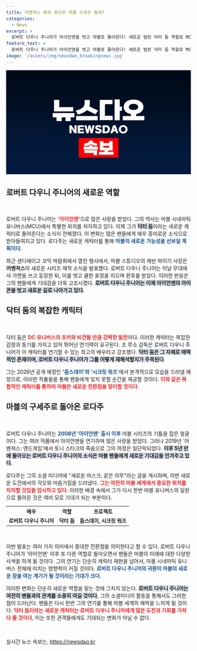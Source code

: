 ```yaml
---
title: 어벤져스 복귀 로다주 마블 구세주 될까?
categories:
  - News
excerpt: >
  로버트 다우니 주니어가 아이언맨을 벗고 마블로 돌아온다! 새로운 빌런 닥터 둠 역할로 MCU에 복귀하며 기대감을 모으고 있다. 과연 그가 마블의 구세주가 될까?
feature_text: >
  로버트 다우니 주니어가 아이언맨을 벗고 마블로 돌아온다! 새로운 빌런 닥터 둠 역할로 MCU에 복귀하며 기대감을 모으고 있다. 과연 그가 마블의 구세주가 될까?
image: '/assets/img/newsdao_breakingnews.jpg'
---
```


<p><img src="/assets/img/newsdao_breakingnews.jpg" alt="flaretime 속보" /></p>

<h2>로버트 다우니 주니어의 새로운 역할</h2>

<p data-ke-size="size16">&nbsp;</p>

<p>로버트 다우니 주니어는 <b><span style="color: #ee2323;">'아이언맨'</span></b>으로 많은 사랑을 받았다. 그의 역사는 마블 시네마틱 유니버스(MCU)에서 특별한 위치를 차지하고 있다. 이제 그가 <b><span style="background-color: #21538527;">닥터 둠</span></b>이라는 새로운 캐릭터로 돌아온다는 소식이 전해졌다. 이 변화는 많은 팬들에게 매우 흥미로운 소식으로 받아들여지고 있다. 로다주는 새로운 캐릭터를 통해 <b><span style="color: #1a5490;">마블의 새로운 가능성을 선보일 계획이다</span></b>.</p>

<p>최근 샌디에이고 코믹 박람회에서 열린 행사에서, 마블 스튜디오의 케빈 파이기 사장은 <b><span style="ee2323;">어벤져스</span></b>의 새로운 시리즈 제작 소식을 발표했다. 로버트 다우니 주니어는 이날 무대에서 가면을 쓰고 등장한 뒤, 이를 벗고 쿨한 표정을 지으며 환호를 받았다. 이러한 반응은 그의 팬들에게 기대감을 더욱 고조시켰다. <b><span style="background-color: #21538527;">로버트 다우니 주니어는 이제 아이언맨의 아이콘을 벗고 새로운 길로 나아가고 있다</span></b>.</p>

<h2>닥터 둠의 복잡한 캐릭터</h2>

<p data-ke-size="size16">&nbsp;</p>

<p>닥터 둠은 <b><span style="color: #ee2323;">DC 유니버스의 조커와 비견될 만큼 강력한 빌런</span></b>이다. 이러한 캐릭터는 복잡한 감정과 동기를 가지고 있어 뛰어난 연기력이 요구된다. 조 루소 감독은 로버트 다우니 주니어가 이 캐릭터를 연기할 수 있는 최고의 배우라고 강조했다. <b><span style="background-color: #21538527;">닥터 둠은 그 자체로 매력적인 존재이며, 로버트 다우니 주니어가 그를 어떻게 재해석할지가 주목된다</span></b>.</p>

<p>그는 2026년 공개 예정인 <b><span style="color: #1a5490;">'둠스데이'와 '시크릿 워즈'</span></b>에서 본격적으로 모습을 드러낼 예정으로, 이러한 작품들을 통해 팬들에게 잊지 못할 순간을 제공할 것이다. <b><span style="color: #ee2323;">이와 같은 복합적인 캐릭터를 통하여 마블은 새로운 전환점을 맞이할 것이다</span></b>.</p>

<h2>마블의 구세주로 돌아온 로다주</h2>

<p data-ke-size="size16">&nbsp;</p>

<p>로버트 다우니 주니어는 <b><span style="color: #1a5490;">2008년 '아이언맨' 출시 이후</span></b> 마블 시리즈의 기틀을 잡은 얼굴이다. 그는 여러 작품에서 아이언맨을 연기하며 많은 사랑을 받았다. 그러나 2019년 '어벤져스: 엔드게임'에서 토니 스타크의 죽음으로 그의 여정은 일단락되었다. <b><span style="background-color: #21538527;">이후 5년 만에 돌아오는 로버트 다우니 주니어의 소식은 마블 팬들에게 새로운 기대감을 안겨주고 있다</span></b>.</p>

<p>로다주는 그의 소셜 미디어에 "새로운 마스크, 같은 의무"라는 글을 게시하며, 이번 새로운 도전에서의 각오와 마음가짐을 드러냈다. <b><span style="color: #ee2323;">그는 여전히 마블 세계에서 중요한 위치를 차지할 것임을 암시하고 있다</span></b>. 이러한 배경 속에서 그가 다시 한번 마블 유니버스의 일원으로 돌아온 것은 여러 모로 기대가 되는 부분이다. </p>

<table>
  <tr>
    <th style="text-align: center;">배우</th>
    <th style="text-align: center;">역할</th>
    <th style="text-align: center;">프로젝트</th>
  </tr>
  <tr>
    <td style="text-align: center; height: 17px;"><b>로버트 다우니 주니어</b></td>
    <td style="text-align: center; height: 17px;"><b>닥터 둠</b></td>
    <td style="text-align: center; height: 17px;"><b>둠스데이, 시크릿 워즈</b></td>
  </tr>
</table>

<p data-ke-size="size16">&nbsp;</p>

<p>이번 발표는 여러 가지 의미에서 중대한 전환점을 의미한다고 할 수 있다. 로버트 다우니 주니어가 '아이언맨' 이후 또 다른 역할로 돌아오면서 팬들은 마블의 미래에 대한 다양한 사색을 하게 될 것이다. 그의 연기는 단순히 캐릭터 재현을 넘어서, 마블 시네마틱 유니버스 전체에 미치는 영향력이 커질 것이다. <b><span style="color: #1a5490;">로버트 다우니 주니어의 귀환이 마블의 새로운 장을 여는 계기가 될 것이라는 기대가 크다</span></b>. </p>

<p>이러한 변화는 단순히 새로운 역할을 맡는 것에 그치지 않는다. <b><span style="background-color: #21538527;">로버트 다우니 주니어는 여전히 팬들과의 관계를 소중히 여길 것이다</span></b>, 그의 소셜미디어 활동을 통해서도 그러한 점이 드러난다. 팬들은 다시 한번 그의 연기를 통해 마블 세계의 매력을 느끼게 될 것이다. <b><span style="color: #ee2323;">닥터 둠이라는 새로운 캐릭터는 로버트 다우니 주니어에게 많은 도전과 기회를 가져다 줄 것이다</span></b>, 이는 또한 관객들에게도 기대되는 변화가 아닐 수 없다. </p>

<p data-ke-size="size16">&nbsp;</p>
실시간 뉴스 속보는, <a href="https://newsdao.kr" rel="dofollow">https://newsdao.kr</a>



